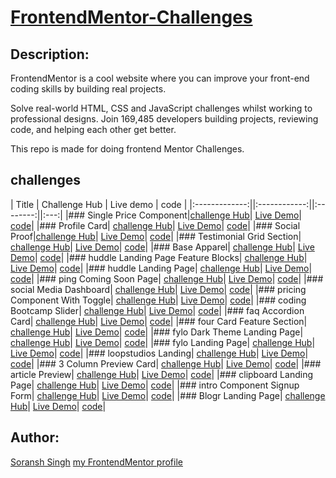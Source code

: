 # [FrontendMentor-Challenges](https://www.frontendmentor.io)

## Description:

FrontendMentor is a cool website where you can improve your front-end coding skills by building real projects.

Solve real-world HTML, CSS and JavaScript challenges whilst working to professional designs. Join 169,485 developers building projects, reviewing code, and helping each other get better.

This repo is made for doing frontend Mentor Challenges.

## challenges

| Title         | Challenge Hub | Live demo | code |
|:-------------:||:------------:||:--------:||:---:|
|### Single Price Component|[challenge Hub]()| [Live Demo]()| [code]()|
|### Profile Card| [challenge Hub]()| [Live Demo]()| [code]()|
|### Social Proof|[challenge Hub]()| [Live Demo]()| [code]()|
|### Testimonial Grid Section| [challenge Hub]()| [Live Demo]()| [code]()|
|### Base Apparel| [challenge Hub]()| [Live Demo]()| [code]()|
|### huddle Landing Page Feature Blocks| [challenge Hub]()| [Live Demo]()| [code]()|
|### huddle Landing Page| [challenge Hub]()| [Live Demo]()| [code]()|
|### ping Coming Soon Page| [challenge Hub]()| [Live Demo]()| [code]()|
|### social Media Dashboard| [challenge Hub]()| [Live Demo]()| [code]()|
|### pricing Component With Toggle| [challenge Hub]()| [Live Demo]()| [code]()|
|### coding Bootcamp Slider| [challenge Hub]()| [Live Demo]()| [code]()|
|### faq Accordion Card| [challenge Hub]()| [Live Demo]()| [code]()|
|### four Card Feature Section| [challenge Hub]()| [Live Demo]()| [code]()|
|### fylo Dark Theme Landing Page| [challenge Hub]()| [Live Demo]()| [code]()|
|### fylo Landing Page| [challenge Hub]()| [Live Demo]()| [code]()|
|### loopstudios Landing| [challenge Hub]()| [Live Demo]()| [code]()|
|### 3 Column Preview Card| [challenge Hub]()| [Live Demo]()| [code]()|
|### article Preview| [challenge Hub]()| [Live Demo]()| [code]()|
|### clipboard Landing Page| [challenge Hub]()| [Live Demo]()| [code]()|
|### intro Component Signup Form| [challenge Hub]()| [Live Demo]()| [code]()|
|### Blogr Landing Page| [challenge Hub]()| [Live Demo]()| [code]()|


## Author:

[Soransh Singh](https://soransh-singh.github.io/)
[my FrontendMentor profile](https://www.frontendmentor.io/profile/soransh-singh)
